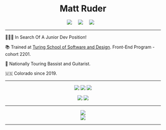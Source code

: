 <div align="center">
  
  # Matt Ruder
  
</div>

<p align="center">
  <a target="_blank"href="https://www.linkedin.com/in/matthew-ruder-a3837320b/"><img src="https://img.shields.io/badge/linkedin-%230077B5.svg?&style=for-the-badge&logo=linkedin&logoColor=white" /></a>&nbsp;&nbsp;&nbsp;&nbsp;
  <a href="mailto:matt.j.ruder@gmail.com?subject=Message%20From%20my%20Github"><img src="https://img.shields.io/badge/gmail-%23D14836.svg?&style=for-the-badge&logo=gmail&logoColor=white" /></a>&nbsp;&nbsp;&nbsp;&nbsp;
  <a href="https://www.youtube.com/user/armadaelectronica/featured"><img src="https://img.shields.io/badge/-My%20YouTube%20Channel-red?style=for-the-badge&logo=appveyor" /></a>&nbsp;&nbsp;&nbsp;&nbsp;
</p>

<hr/>

👨🏻‍💻   In Search Of A Junior Dev Position!

📚   Trained at [Turing School of Software and Design](https://turing.io/). Front-End Program - cohort 2201.

🎸   Nationally Touring Bassist and Guitarist. 

🇺🇸   Colorado since 2019. 


<hr/>

<p align="center">
<img src="https://img.shields.io/badge/JavaScript-323330?style=for-the-badge&logo=javascript&logoColor=F7DF1E"/>
<img src="https://img.shields.io/badge/CSS3-1572B6?style=for-the-badge&logo=css3&logoColor=white"/>
<img src="https://img.shields.io/badge/HTML5-E34F26?style=for-the-badge&logo=html5&logoColor=white"/>
</p>

<p align="center">
<img src="https://img.shields.io/badge/Node.js-339933?style=for-the-badge&logo=nodedotjs&logoColor=white"/>
<img src="https://img.shields.io/badge/React-20232A?style=for-the-badge&logo=react&logoColor=61DAFB" />
</p>


<hr/>
<div align="center">
<img
  src="https://github-readme-stats.vercel.app/api?username=mattruder&show_icons=true&theme=react&&hide_border=true"
/>
<br />
<img
  src="https://github-readme-streak-stats.herokuapp.com/?user=mattruder&&theme=react&&hide_border=true"
/>
</div>

<hr/>
